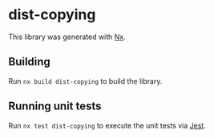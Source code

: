# dist-copying

This library was generated with [Nx](https://nx.dev).

## Building

Run `nx build dist-copying` to build the library.

## Running unit tests

Run `nx test dist-copying` to execute the unit tests via [Jest](https://jestjs.io).
